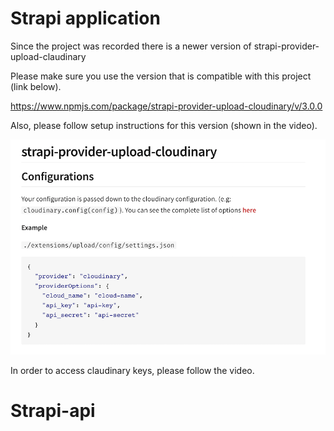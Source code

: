 # Strapi application

Since the project was recorded there is a newer version of
strapi-provider-upload-claudinary

Please make sure you use the version that is compatible with this project (link below).

https://www.npmjs.com/package/strapi-provider-upload-cloudinary/v/3.0.0

Also, please follow setup instructions for this version (shown in the video).

![strapi claudinary setup](./claudinary.png)

In order to access claudinary keys, please follow the video.
# Strapi-api
